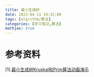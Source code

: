```yaml
---
title: 最小生成树
date: 2023-04-11 19:32:00
tags: [algrithm/算法]
categories: [学习笔记,算法]
mathjax: true
---
```


# 参考资料

[1].[最小生成树Kruskal和Prim算法动画演示](https://www.bilibili.com/video/BV1Eb41177d1/?spm_id_from=333.337.search-card.all.click&vd_source=a326e65c6d0fa8e7b1904a3c161ec105)